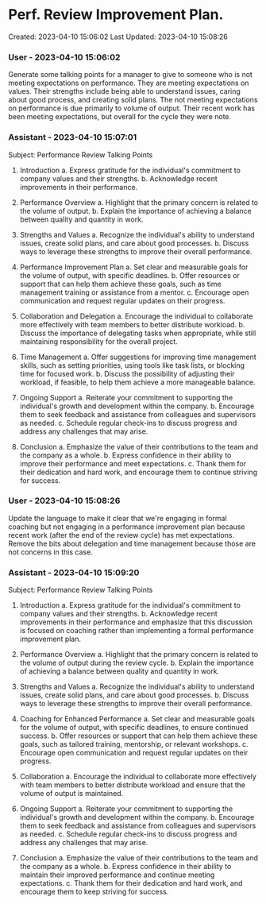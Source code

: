 # Perf. Review Improvement Plan.

Created: 2023-04-10 15:06:02
Last Updated: 2023-04-10 15:08:26

### User - 2023-04-10 15:06:02

Generate some talking points for a manager to give to someone who is not meeting expectations on performance. They are meeting expectations on values. Their strengths include being able to understand issues, caring about good process, and creating solid plans. The not meeting expectations on performance is due primarily to volume of output. Their recent work has been meeting expectations, but overall for the cycle they were note.

### Assistant - 2023-04-10 15:07:01

Subject: Performance Review Talking Points

1. Introduction
   a. Express gratitude for the individual's commitment to company values and their strengths.
   b. Acknowledge recent improvements in their performance.

2. Performance Overview
   a. Highlight that the primary concern is related to the volume of output.
   b. Explain the importance of achieving a balance between quality and quantity in work.

3. Strengths and Values
   a. Recognize the individual's ability to understand issues, create solid plans, and care about good processes.
   b. Discuss ways to leverage these strengths to improve their overall performance.

4. Performance Improvement Plan
   a. Set clear and measurable goals for the volume of output, with specific deadlines.
   b. Offer resources or support that can help them achieve these goals, such as time management training or assistance from a mentor.
   c. Encourage open communication and request regular updates on their progress.

5. Collaboration and Delegation
   a. Encourage the individual to collaborate more effectively with team members to better distribute workload.
   b. Discuss the importance of delegating tasks when appropriate, while still maintaining responsibility for the overall project.

6. Time Management
   a. Offer suggestions for improving time management skills, such as setting priorities, using tools like task lists, or blocking time for focused work.
   b. Discuss the possibility of adjusting their workload, if feasible, to help them achieve a more manageable balance.

7. Ongoing Support
   a. Reiterate your commitment to supporting the individual's growth and development within the company.
   b. Encourage them to seek feedback and assistance from colleagues and supervisors as needed.
   c. Schedule regular check-ins to discuss progress and address any challenges that may arise.

8. Conclusion
   a. Emphasize the value of their contributions to the team and the company as a whole.
   b. Express confidence in their ability to improve their performance and meet expectations.
   c. Thank them for their dedication and hard work, and encourage them to continue striving for success.

### User - 2023-04-10 15:08:26

Update the language to make it clear that we're engaging in formal coaching but not engaging in a performance improvement plan because recent work (after the end of the review cycle) has met expectations. Remove the bits about delegation and time management because those are not concerns in this case.

### Assistant - 2023-04-10 15:09:20

Subject: Performance Review Talking Points

1. Introduction
   a. Express gratitude for the individual's commitment to company values and their strengths.
   b. Acknowledge recent improvements in their performance and emphasize that this discussion is focused on coaching rather than implementing a formal performance improvement plan.

2. Performance Overview
   a. Highlight that the primary concern is related to the volume of output during the review cycle.
   b. Explain the importance of achieving a balance between quality and quantity in work.

3. Strengths and Values
   a. Recognize the individual's ability to understand issues, create solid plans, and care about good processes.
   b. Discuss ways to leverage these strengths to improve their overall performance.

4. Coaching for Enhanced Performance
   a. Set clear and measurable goals for the volume of output, with specific deadlines, to ensure continued success.
   b. Offer resources or support that can help them achieve these goals, such as tailored training, mentorship, or relevant workshops.
   c. Encourage open communication and request regular updates on their progress.

5. Collaboration
   a. Encourage the individual to collaborate more effectively with team members to better distribute workload and ensure that the volume of output is maintained.

6. Ongoing Support
   a. Reiterate your commitment to supporting the individual's growth and development within the company.
   b. Encourage them to seek feedback and assistance from colleagues and supervisors as needed.
   c. Schedule regular check-ins to discuss progress and address any challenges that may arise.

7. Conclusion
   a. Emphasize the value of their contributions to the team and the company as a whole.
   b. Express confidence in their ability to maintain their improved performance and continue meeting expectations.
   c. Thank them for their dedication and hard work, and encourage them to keep striving for success.


